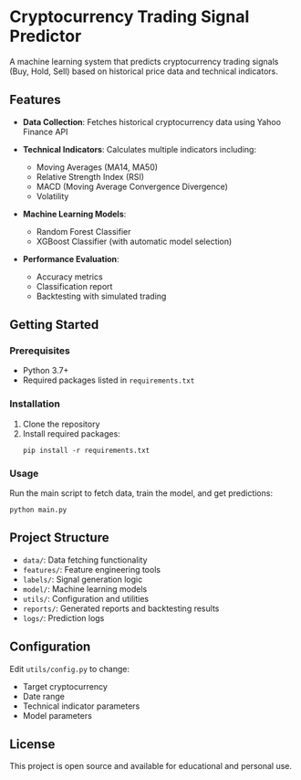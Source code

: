 # Cryptocurrency Trading Signal Predictor

A machine learning system that predicts cryptocurrency trading signals (Buy, Hold, Sell) based on historical price data and technical indicators.

## Features

- **Data Collection**: Fetches historical cryptocurrency data using Yahoo Finance API
- **Technical Indicators**: Calculates multiple indicators including:
  - Moving Averages (MA14, MA50)
  - Relative Strength Index (RSI)
  - MACD (Moving Average Convergence Divergence)
  - Volatility

- **Machine Learning Models**:
  - Random Forest Classifier
  - XGBoost Classifier (with automatic model selection)

- **Performance Evaluation**:
  - Accuracy metrics
  - Classification report
  - Backtesting with simulated trading

## Getting Started

### Prerequisites

- Python 3.7+
- Required packages listed in `requirements.txt`

### Installation

1. Clone the repository
2. Install required packages:
   ```
   pip install -r requirements.txt
   ```

### Usage

Run the main script to fetch data, train the model, and get predictions:

```
python main.py
```

## Project Structure

- `data/`: Data fetching functionality
- `features/`: Feature engineering tools
- `labels/`: Signal generation logic
- `model/`: Machine learning models
- `utils/`: Configuration and utilities
- `reports/`: Generated reports and backtesting results
- `logs/`: Prediction logs

## Configuration

Edit `utils/config.py` to change:
- Target cryptocurrency
- Date range
- Technical indicator parameters
- Model parameters

## License

This project is open source and available for educational and personal use. 